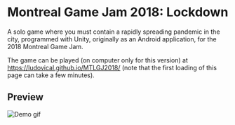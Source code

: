 # Montreal Game Jam 2018: Lockdown
A solo game where you must contain a rapidly spreading pandemic in the city, programmed with Unity, originally as an Android application, for the 2018 Montreal Game Jam.

The game can be played (on computer only for this version) at https://ludovical.github.io/MTLGJ2018/ (note that the first loading of this page can take a few minutes).

## Preview
![Demo gif](https://github.com/LudovicAL/MTLGJ2018/blob/master/Demo.gif?raw=true)
